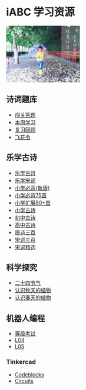 <style>
  img {
    width:200px;
    display: inline-block;
    vertical-align: middle;
  }
</style>

# iABC 学习资源

![乐学古诗](科学探究/images/二十四节气/春晓2.jpg)  

## 诗词题库

- [闯关答题](public/index.md)
- [本周学习](public/todo.md)
- [复习回顾](public/review.md)
- [飞花令](public/feihua.md)

## 乐学古诗

- [乐学古诗](爱上古诗/乐学古诗.md)
- [乐学宋词](爱上古诗/乐学宋词.md)
- [小学必背(新版)](爱上古诗/小学必背(新版).md)
- [小学必背75首](爱上古诗/小学必背75首.md)
- [小学扩展80+首](爱上古诗/小学扩展80+.md)
- [小学古诗](爱上古诗/小学古诗.md)
- [初中古诗](爱上古诗/初中古诗.md)
- [高中古诗](爱上古诗/高中古诗.md)
- [唐诗三百](爱上古诗/唐诗三百.md)
- [宋词三百](爱上古诗/宋词三百.md)
- [宋词精选](爱上古诗/宋词精选.md)

## 科学探究

- [二十四节气](科学探究/二十四节气.md)
- [认识秋天的植物](科学探究/认识秋天的植物.md)
- [认识春天的植物](科学探究/认识春天的植物.md)

## 机器人编程

- [等级考试](机器人编程/等级考试/README.md)
- [L04](机器人编程/L04/README.md)
- [L05](机器人编程/L05/README.md)

### Tinkercad

- [Codeblocks](机器人编程/tinkercad_codeblocks/index.md)
- [Circuits](机器人编程/tinkercad_circuits/index.md)
